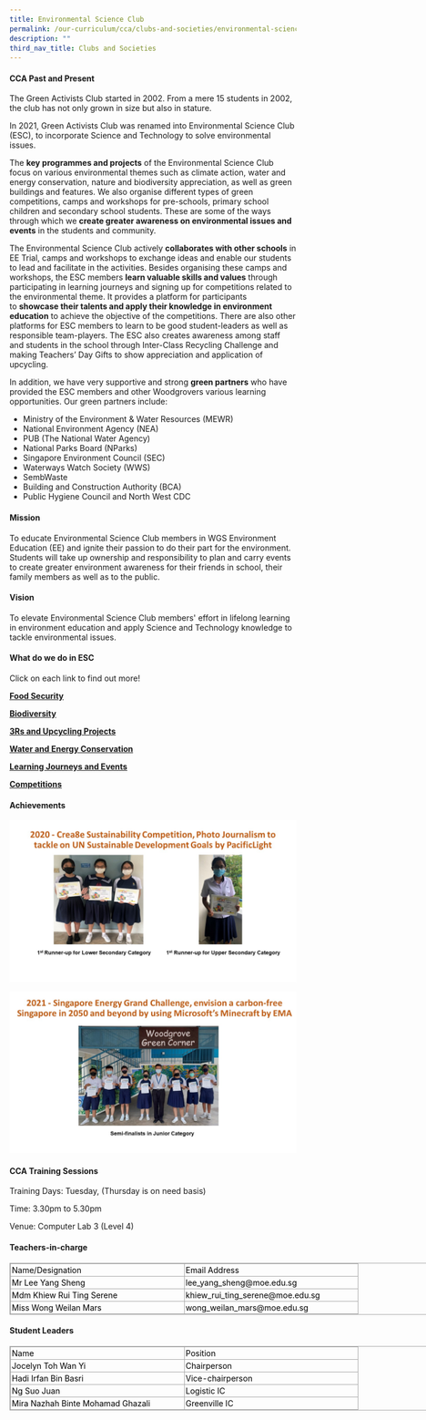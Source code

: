```yaml
---
title: Environmental Science Club
permalink: /our-curriculum/cca/clubs-and-societies/environmental-science-club/
description: ""
third_nav_title: Clubs and Societies
---
```

#### CCA Past and Present

The Green Activists Club started in 2002. From a mere 15 students in 2002, the club has not only grown in size but also in stature.    

  

In 2021, Green Activists Club was renamed into Environmental Science Club (ESC), to incorporate Science and Technology to solve environmental issues.

  

The **key programmes and projects** of the Environmental Science Club focus on various environmental themes such as climate action, water and energy conservation, nature and biodiversity appreciation, as well as green buildings and features. We also organise different types of green competitions, camps and workshops for pre-schools, primary school children and secondary school students. These are some of the ways through which we **create greater awareness on environmental issues and events** in the students and community.

  

The Environmental Science Club actively **collaborates with other schools** in EE Trial, camps and workshops to exchange ideas and enable our students to lead and facilitate in the activities. Besides organising these camps and workshops, the ESC members **learn valuable skills and values** through participating in learning journeys and signing up for competitions related to the environmental theme. It provides a platform for participants to **showcase their talents and apply their knowledge in environment education** to achieve the objective of the competitions. There are also other platforms for ESC members to learn to be good student-leaders as well as responsible team-players. The ESC also creates awareness among staff and students in the school through Inter-Class Recycling Challenge and making Teachers’ Day Gifts to show appreciation and application of upcycling.

  

In addition, we have very supportive and strong **green partners** who have provided the ESC members and other Woodgrovers various learning opportunities. Our green partners include:

  

*   Ministry of the Environment & Water Resources (MEWR)
*   National Environment Agency (NEA)
*   PUB (The National Water Agency)
*   National Parks Board (NParks)
*   Singapore Environment Council (SEC)
*   Waterways Watch Society (WWS)
*   SembWaste
*   Building and Construction Authority (BCA)
*   Public Hygiene Council and North West CDC

#### Mission

To educate Environmental Science Club members in WGS Environment Education (EE) and ignite their passion to do their part for the environment. Students will take up ownership and responsibility to plan and carry events to create greater environment awareness for their friends in school, their family members as well as to the public.

#### Vision

To elevate Environmental Science Club members' effort in lifelong learning in environment education and apply Science and Technology knowledge to tackle environmental issues.

#### What do we do in ESC

Click on each link to find out more!

**[Food Security](https://woodgrovesec.moe.edu.sg/qql/slot/u609/CCA/Clubs%20and%20Societies/ESC/Food%20Security.pdf)**

**[Biodiversity](https://woodgrovesec.moe.edu.sg/qql/slot/u609/CCA/Clubs%20and%20Societies/ESC/Biodiversity.pdf)**

**[3Rs and Upcycling Projects](https://woodgrovesec.moe.edu.sg/qql/slot/u609/CCA/Clubs%20and%20Societies/ESC/3Rs%20and%20Upcycling.pdf)**

**[Water and Energy Conservation](https://woodgrovesec.moe.edu.sg/qql/slot/u609/CCA/Clubs%20and%20Societies/ESC/Water%20Conservation.pdf)**

**[Learning Journeys and Events](https://woodgrovesec.moe.edu.sg/qql/slot/u609/CCA/Clubs%20and%20Societies/ESC/Learning%20Journeys%20and%20Events.pdf)**

**[Competitions](https://woodgrovesec.moe.edu.sg/qql/slot/u609/CCA/Clubs%20and%20Societies/ESC/Competitions.pdf)**

#### Achievements

![Environmental Science Club](/images/Slide1%20(1).jpeg)

![Environmental Science Club](/images/Slide2%20updated.jpeg)

#### CCA Training Sessions

Training Days: Tuesday, (Thursday is on need basis)

Time: 3.30pm to 5.30pm

Venue: Computer Lab 3 (Level 4)

#### Teachers-in-charge

<table border="0" cellspacing="0" cellpadding="0" class="iveo_table ives_tab_simple3" style="margin: 0px; outline: 0px; padding: 0px; border-collapse: collapse; border: 1px solid rgb(170, 170, 170); width: 856px;"><tbody style="margin: 0px; outline: 0px; padding: 0px;"><tr style="margin: 0px; outline: 0px; padding: 0px;"><td valign="top" style="margin: 0px; outline: 0px; padding: 2px; text-align: left; border: 1px solid rgb(170, 170, 170); width: 225.4pt;"><font color="#000000" style="margin: 0px; outline: 0px; padding: 0px;">Name/Designation</font><br style="margin: 0px; outline: 0px; padding: 0px;"></td><td valign="top" style="margin: 0px; outline: 0px; padding: 2px; text-align: left; border: 1px solid rgb(170, 170, 170); width: 225.4pt;"><font color="#000000" style="margin: 0px; outline: 0px; padding: 0px;">Email Address</font><br style="margin: 0px; outline: 0px; padding: 0px;"></td></tr><tr style="margin: 0px; outline: 0px; padding: 0px;"><td valign="top" style="margin: 0px; outline: 0px; padding: 2px; text-align: left; border: 1px solid rgb(170, 170, 170); width: 225.4pt;"><font color="#000000" style="margin: 0px; outline: 0px; padding: 0px;">Mr Lee Yang Sheng</font><br style="margin: 0px; outline: 0px; padding: 0px;"></td><td valign="top" style="margin: 0px; outline: 0px; padding: 2px; text-align: left; border: 1px solid rgb(170, 170, 170); width: 225.4pt;"><font color="#000000" style="margin: 0px; outline: 0px; padding: 0px;">lee_yang_sheng@moe.edu.sg</font><br style="margin: 0px; outline: 0px; padding: 0px;"></td></tr><tr style="margin: 0px; outline: 0px; padding: 0px;"><td valign="top" style="margin: 0px; outline: 0px; padding: 2px; text-align: left; border: 1px solid rgb(170, 170, 170); width: 225.4pt;"><font color="#000000" style="margin: 0px; outline: 0px; padding: 0px;">Mdm Khiew Rui Ting Serene</font><br style="margin: 0px; outline: 0px; padding: 0px;"></td><td valign="top" style="margin: 0px; outline: 0px; padding: 2px; text-align: left; border: 1px solid rgb(170, 170, 170); width: 225.4pt;"><font color="#000000" style="margin: 0px; outline: 0px; padding: 0px;">khiew_rui_ting_serene@moe.edu.sg</font><br style="margin: 0px; outline: 0px; padding: 0px;"></td></tr><tr style="margin: 0px; outline: 0px; padding: 0px;"><td valign="top" style="margin: 0px; outline: 0px; padding: 2px; text-align: left; border: 1px solid rgb(170, 170, 170); width: 225.4pt;"><font color="#000000" style="margin: 0px; outline: 0px; padding: 0px;">Miss Wong Weilan Mars</font><br style="margin: 0px; outline: 0px; padding: 0px;"></td><td valign="top" style="margin: 0px; outline: 0px; padding: 2px; text-align: left; border: 1px solid rgb(170, 170, 170); width: 225.4pt;"><font color="#000000" style="margin: 0px; outline: 0px; padding: 0px;">wong_weilan_mars@moe.edu.sg</font><br style="margin: 0px; outline: 0px; padding: 0px;"></td></tr></tbody></table>

  

#### Student Leaders

<table border="0" cellspacing="0" cellpadding="0" class="iveo_table ives_tab_simple3" style="margin: 0px; outline: 0px; padding: 0px; border-collapse: collapse; border: 1px solid rgb(170, 170, 170); width: 856px;"><tbody style="margin: 0px; outline: 0px; padding: 0px;"><tr style="margin: 0px; outline: 0px; padding: 0px;"><td valign="top" style="margin: 0px; outline: 0px; padding: 2px; text-align: left; border: 1px solid rgb(170, 170, 170); width: 225.4pt;"><font color="#000000" style="margin: 0px; outline: 0px; padding: 0px;">Name</font><br style="margin: 0px; outline: 0px; padding: 0px;"></td><td valign="top" style="margin: 0px; outline: 0px; padding: 2px; text-align: left; border: 1px solid rgb(170, 170, 170); width: 225.4pt;"><font color="#000000" style="margin: 0px; outline: 0px; padding: 0px;">Position</font><br style="margin: 0px; outline: 0px; padding: 0px;"></td></tr><tr style="margin: 0px; outline: 0px; padding: 0px;"><td valign="top" style="margin: 0px; outline: 0px; padding: 2px; text-align: left; border: 1px solid rgb(170, 170, 170); width: 225.4pt;"><font color="#000000" style="margin: 0px; outline: 0px; padding: 0px;">Jocelyn Toh Wan Yi<br style="margin: 0px; outline: 0px; padding: 0px;"></font></td><td valign="top" style="margin: 0px; outline: 0px; padding: 2px; text-align: left; border: 1px solid rgb(170, 170, 170); width: 225.4pt;"><font color="#000000" style="margin: 0px; outline: 0px; padding: 0px;">Chairperson<br style="margin: 0px; outline: 0px; padding: 0px;"></font></td></tr><tr style="margin: 0px; outline: 0px; padding: 0px;"><td valign="top" style="margin: 0px; outline: 0px; padding: 2px; text-align: left; border: 1px solid rgb(170, 170, 170); width: 225.4pt;"><font color="#000000" style="margin: 0px; outline: 0px; padding: 0px;">Hadi Irfan Bin Basri<br style="margin: 0px; outline: 0px; padding: 0px;"></font></td><td valign="top" style="margin: 0px; outline: 0px; padding: 2px; text-align: left; border: 1px solid rgb(170, 170, 170); width: 225.4pt;"><font color="#000000" style="margin: 0px; outline: 0px; padding: 0px;">Vice-chairperson<br style="margin: 0px; outline: 0px; padding: 0px;"></font></td></tr><tr style="margin: 0px; outline: 0px; padding: 0px;"><td valign="top" style="margin: 0px; outline: 0px; padding: 2px; text-align: left; border: 1px solid rgb(170, 170, 170); width: 225.4pt;"><font color="#000000" style="margin: 0px; outline: 0px; padding: 0px;">Ng Suo Juan<br style="margin: 0px; outline: 0px; padding: 0px;"></font></td><td valign="top" style="margin: 0px; outline: 0px; padding: 2px; text-align: left; border: 1px solid rgb(170, 170, 170); width: 225.4pt;"><font color="#000000" style="margin: 0px; outline: 0px; padding: 0px;">Logistic IC<br style="margin: 0px; outline: 0px; padding: 0px;"></font></td></tr><tr style="margin: 0px; outline: 0px; padding: 0px;"><td valign="top" style="margin: 0px; outline: 0px; padding: 2px; text-align: left; border: 1px solid rgb(170, 170, 170); width: 225.4pt;"><font color="#000000" style="margin: 0px; outline: 0px; padding: 0px;">Mira Nazhah Binte Mohamad Ghazali</font><br style="margin: 0px; outline: 0px; padding: 0px;"></td><td valign="top" style="margin: 0px; outline: 0px; padding: 2px; text-align: left; border: 1px solid rgb(170, 170, 170); width: 225.4pt;"><font color="#000000" style="margin: 0px; outline: 0px; padding: 0px;">Greenville IC</font></td></tr></tbody></table>